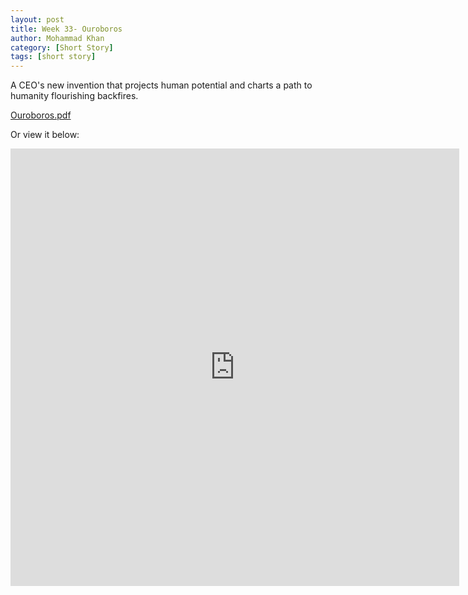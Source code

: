 ```yaml
---
layout: post
title: Week 33- Ouroboros
author: Mohammad Khan
category: [Short Story]
tags: [short story]
---
```

A CEO's new invention that projects human potential and charts a path to humanity flourishing backfires.




<p><a href="https://drive.google.com/file/d/1Wu4OAvVePeKToFl8wZklqGkcjTC0oLH-/view?usp=sharing">
Ouroboros.pdf</a></p>

Or view it below: 
<!-- <embed src="https://drive.google.com/file/d/1mrL8nISYXGzBGAjVw-4hgwagVCEkNMaT/view?usp=sharing#toolbar=0" width="800px" height="2100px" /> -->
<iframe
src="https://drive.google.com/file/d/1Wu4OAvVePeKToFl8wZklqGkcjTC0oLH-/view?usp=sharing&embedded=true"
style="width:718px; height:700px;" frameborder="0"></iframe>